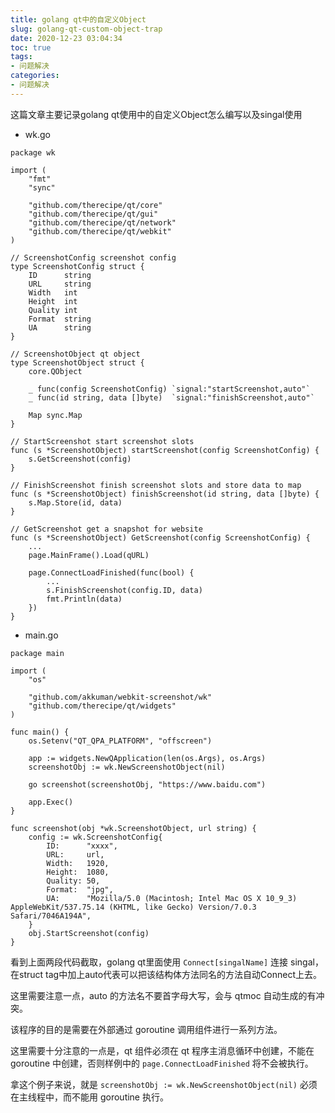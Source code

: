 ```yaml
---
title: golang qt中的自定义Object
slug: golang-qt-custom-object-trap
date: 2020-12-23 03:04:34
toc: true
tags:
- 问题解决
categories:
- 问题解决
---
```




这篇文章主要记录golang qt使用中的自定义Object怎么编写以及singal使用

<!--more-->

- wk.go

```
package wk

import (
	"fmt"
	"sync"

	"github.com/therecipe/qt/core"
	"github.com/therecipe/qt/gui"
	"github.com/therecipe/qt/network"
	"github.com/therecipe/qt/webkit"
)

// ScreenshotConfig screenshot config
type ScreenshotConfig struct {
	ID      string
	URL     string
	Width   int
	Height  int
	Quality int
	Format  string
	UA      string
}

// ScreenshotObject qt object
type ScreenshotObject struct {
	core.QObject

	_ func(config ScreenshotConfig) `signal:"startScreenshot,auto"`
	_ func(id string, data []byte)  `signal:"finishScreenshot,auto"`

	Map sync.Map
}

// StartScreenshot start screenshot slots
func (s *ScreenshotObject) startScreenshot(config ScreenshotConfig) {
	s.GetScreenshot(config)
}

// FinishScreenshot finish screenshot slots and store data to map
func (s *ScreenshotObject) finishScreenshot(id string, data []byte) {
	s.Map.Store(id, data)
}

// GetScreenshot get a snapshot for website
func (s *ScreenshotObject) GetScreenshot(config ScreenshotConfig) {
	...
	page.MainFrame().Load(qURL)

	page.ConnectLoadFinished(func(bool) {
        ...
		s.FinishScreenshot(config.ID, data)
		fmt.Println(data)
	})
}

```

- main.go

```
package main

import (
	"os"

	"github.com/akkuman/webkit-screenshot/wk"
	"github.com/therecipe/qt/widgets"
)

func main() {
	os.Setenv("QT_QPA_PLATFORM", "offscreen")

	app := widgets.NewQApplication(len(os.Args), os.Args)
	screenshotObj := wk.NewScreenshotObject(nil)

	go screenshot(screenshotObj, "https://www.baidu.com")

	app.Exec()
}

func screenshot(obj *wk.ScreenshotObject, url string) {
	config := wk.ScreenshotConfig{
		ID:      "xxxx",
		URL:     url,
		Width:   1920,
		Height:  1080,
		Quality: 50,
		Format:  "jpg",
		UA:      "Mozilla/5.0 (Macintosh; Intel Mac OS X 10_9_3) AppleWebKit/537.75.14 (KHTML, like Gecko) Version/7.0.3 Safari/7046A194A",
	}
	obj.StartScreenshot(config)
}

```

看到上面两段代码截取，golang qt里面使用 `Connect[singalName]` 连接 singal，在struct tag中加上auto代表可以把该结构体方法同名的方法自动Connect上去。

这里需要注意一点，auto 的方法名不要首字母大写，会与 qtmoc 自动生成的有冲突。

该程序的目的是需要在外部通过 goroutine 调用组件进行一系列方法。

这里需要十分注意的一点是，qt 组件必须在 qt 程序主消息循环中创建，不能在 goroutine 中创建，否则样例中的 `page.ConnectLoadFinished` 将不会被执行。

拿这个例子来说，就是 `screenshotObj := wk.NewScreenshotObject(nil)` 必须在主线程中，而不能用 goroutine 执行。